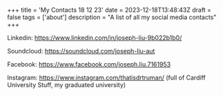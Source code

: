 +++
title = 'My Contacts 18 12 23'
date = 2023-12-18T13:48:43Z
draft = false
tags = ['about']
description = "A list of all my social media contacts"
+++

Linkedin: https://www.linkedin.com/in/joseph-liu-9b022b1b0/

Soundcloud: https://soundcloud.com/joseph-liu-aut

Facebook: https://www.facebook.com/joseph.liu.7161953

Instagram: https://www.instagram.com/thatisdrtruman/ (full of Cardiff University Stuff, my graduated university)
